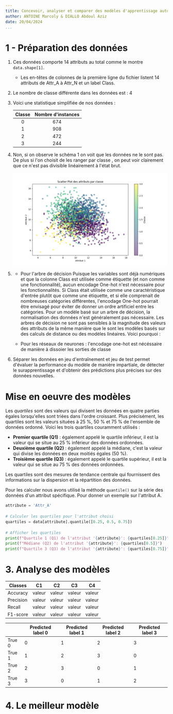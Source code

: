 ```yaml
---
title: Concevoir, analyser et comparer des modèles d'apprentissage automatique.
author: ANTOINE Marcoly & DIALLO Abdoul Aziz
date: 20/04/2024
...
```


# 1 - Préparation des données

1. Ces données comporte 14 attributs au total comme le montre `data.shape[1]`.

   - Les en-têtes de colonnes de la première ligne du fichier listent 14 attributs de Attr_A à Attr_N et un label Class.

2. Le nombre de classe différente dans les données est : 4

3. Voici une statistique simplifiée de nos données :

   | Classe | Nombre d'instances |
   | :----: | :----------------: |
   |   0    |        674         |
   |   1    |        908         |
   |   2    |        472         |
   |   3    |        244         |

4. Non, si on observe le schéma 1 on voit que les données ne le sont pas.
   De plus si l'on choisit de les ranger par classe , on peut voir clairement que ce n'est pas divisible linéairement à l'état brut.

   ![Non lineaire independant](./lineairement_independant.png "Schema 1")

5. - Pour l'arbre de décision
     Puisque les variables sont déjà numériques et que la colonne Class est utilisée comme étiquette (et non comme une fonctionnalité), aucun encodage One-hot n'est nécessaire pour les fonctionnalités. Si Class était utilisée comme une caractéristique d'entrée plutôt que comme une étiquette, et si elle comprenait de nombreuses catégories différentes, l'encodage One-hot pourrait être envisagé pour éviter de donner un ordre artificiel entre les catégories.
     Pour un modèle basé sur un arbre de décision, la normalisation des données n'est généralement pas nécessaire. Les arbres de décision ne sont pas sensibles à la magnitude des valeurs des attributs de la même manière que le sont les modèles basés sur des calculs de distance ou des modèles linéaires. Voici pourquoi :

   - Pour les réseaux de neurones : l'encodage one-hot est nécéssaire de manière à dissoier les sorties de classe

6. Séparer les données en jeu d'entraînement et jeu de test permet d'évaluer la performance du modèle de manière impartiale, de détecter le surapprentissage et d'obtenir des prédictions plus précises sur des données nouvelles.

# Mise en oeuvre des modèles

Les _quartiles_ sont des valeurs qui divisent les données en quatre parties égales lorsqu'elles sont triées dans l'ordre croissant. Plus précisément, les quartiles sont les valeurs situées à 25 %, 50 % et 75 % de l'ensemble de données ordonné. Voici les trois quartiles couramment utilisés :

- **Premier quartile (Q1)** : également appelé le quartile inférieur, il est la valeur qui se situe au 25 % inférieur des données ordonnées.
- **Deuxième quartile (Q2)** : également appelé la médiane, c'est la valeur qui divise les données en deux moitiés égales (50 %).
- **Troisième quartile (Q3)** : également appelé le quartile supérieur, il est la valeur qui se situe au 75 % des données ordonnées.

Les quartiles sont des mesures de tendance centrale qui fournissent des informations sur la dispersion et la répartition des données.

Pour les calculer nous avons utilisé la méthode `quantile()` sur la série des données d'un attribut spécifique. Pour donner un exemple sur l'attribut A.

```python
attribute = 'Attr_A'

# Calculer les quartiles pour l'attribut choisi
quartiles = data[attribute].quantile([0.25, 0.5, 0.75])

# Afficher les quartiles
print(f"Quartile 1 (Q1) de l'attribut '{attribute}': {quartiles[0.25]}")
print(f"Médiane (Q2) de l'attribut '{attribute}': {quartiles[0.5]}")
print(f"Quartile 3 (Q3) de l'attribut '{attribute}': {quartiles[0.75]}")
```

# 3. Analyse des modèles

| Classes   | C1     | C2     | C3     | C4     |
| --------- | ------ | ------ | ------ | ------ |
| Accuracy  | valeur | valeur | valeur | valeur |
| Precision | valeur | valeur | valeur | valeur |
| Recall    | valeur | valeur | valeur | valeur |
| F1-score  | valeur | valeur | valeur | valeur |

|        | Predicted label 0 | Predicted label 1 | Predicted label 2 | Predicted label 3 |
| ------ | ----------------- | ----------------- | ----------------- | ----------------- |
| True 0 | 0                 | 1                 | 2                 | 3                 |
| True 1 | 1                 | 2                 | 3                 | 0                 |
| True 2 | 2                 | 3                 | 0                 | 1                 |
| True 3 | 3                 | 0                 | 1                 | 2                 |

# 4. Le meilleur modèle
